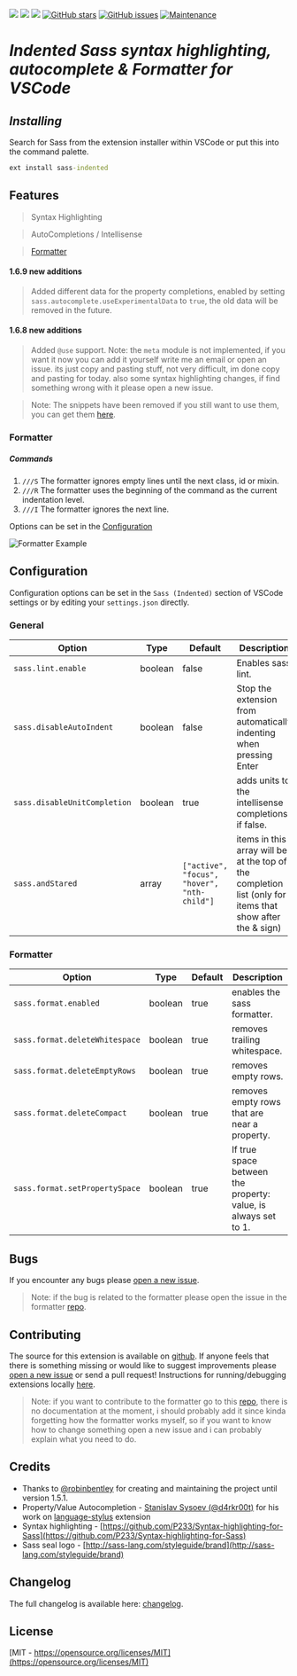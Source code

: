 [![](https://vsmarketplacebadge.apphb.com/version-short/syler.sass-indented.svg)](https://marketplace.visualstudio.com/items?itemName=syler.sass-indented) [![](https://vsmarketplacebadge.apphb.com/rating-short/syler.sass-indented.svg)](https://marketplace.visualstudio.com/items?itemName=syler.sass-indented) [![](https://vsmarketplacebadge.apphb.com/installs-short/syler.sass-indented.svg)](https://marketplace.visualstudio.com/items?itemName=syler.sass-indented) [![GitHub stars](https://img.shields.io/github/stars/TheRealSyler/vscode-sass-indented.svg?style=social&label=Star%20on%20Github)](https://github.com/TheRealSyler/vscode-sass-indented) [![GitHub issues](https://img.shields.io/github/issues-raw/TheRealSyler/vscode-sass-indented?color=%232a2)](https://github.com/TheRealSyler/vscode-sass-indented) [![Maintenance](https://img.shields.io/maintenance/yes/2019.svg)](https://GitHub.com/TheRealSyler/vscode-sass-indented/graphs/commit-activity)

# _Indented Sass syntax highlighting, autocomplete & Formatter for VSCode_

## **_Installing_**

Search for Sass from the extension installer within VSCode or put this into the command palette.

```cmd
ext install sass-indented
```

## **Features**

> Syntax Highlighting

> AutoCompletions / Intellisense

> [Formatter](#formatter)

#### 1.6.9 new additions

> Added different data for the property completions, enabled by setting `sass.autocomplete.useExperimentalData` to `true`, the old data will be removed in the future.

#### 1.6.8 new additions

> Added `@use` support. Note: the `meta` module is not implemented, if you want it now you can add it yourself write me an email or open an issue. its just copy and pasting stuff, not very difficult, im done copy and pasting for today.
> also some syntax highlighting changes, if find something wrong with it please open a new issue.

> Note: The snippets have been removed if you still want to use them, you can get them [here](https://github.com/TheRealSyler/vscode-sass-indented/blob/a3ffc7a005c2ccd82e7c50ccf391ba5d22afee13/snippets/sass.json).

### **Formatter**

##### Commands

1. `///S` The formatter ignores empty lines until the next class, id or mixin.
2. `///R` The formatter uses the beginning of the command as the current indentation level.
3. `///I` The formatter ignores the next line.

Options can be set in the [Configuration](#Configuration)

![Formatter Example](https://media.giphy.com/media/fXhWNUfxr2bFNqgHzk/giphy.gif)

## **Configuration**

Configuration options can be set in the `Sass (Indented)` section of VSCode settings or by editing your `settings.json` directly.

### General

| Option                       | Type    | Default                                     | Description                                                                                               |
| ---------------------------- | ------- | ------------------------------------------- | --------------------------------------------------------------------------------------------------------- |
| `sass.lint.enable`           | boolean | false                                       | Enables sass lint.                                                                                        |
| `sass.disableAutoIndent`     | boolean | false                                       | Stop the extension from automatically indenting when pressing Enter                                       |
| `sass.disableUnitCompletion` | boolean | true                                        | adds units to the intellisense completions if false.                                                      |
| `sass.andStared`             | array   | `["active", "focus", "hover", "nth-child"]` | items in this array will be at the top of the completion list (only for items that show after the & sign) |

### Formatter

| Option                         | Type    | Default | Description                                                    |
| ------------------------------ | ------- | ------- | -------------------------------------------------------------- |
| `sass.format.enabled`          | boolean | true    | enables the sass formatter.                                    |
| `sass.format.deleteWhitespace` | boolean | true    | removes trailing whitespace.                                   |
| `sass.format.deleteEmptyRows`  | boolean | true    | removes empty rows.                                            |
| `sass.format.deleteCompact`    | boolean | true    | removes empty rows that are near a property.                   |
| `sass.format.setPropertySpace` | boolean | true    | If true space between the property: value, is always set to 1. |

## **Bugs**

If you encounter any bugs please [open a new issue](https://github.com/TheRealSyler/vscode-sass-indented/issues/new?assignees=TheRealSyler&labels=bug&template=bug_report.md&title=).

> Note: if the bug is related to the formatter please open the issue in the formatter [repo](https://github.com/TheRealSyler/sass-formatter/issues/new?assignees=TheRealSyler&labels=bug&template=bug_report.md&title=).

## **Contributing**

The source for this extension is available on [github](https://github.com/TheRealSyler/vscode-sass-indented). If anyone feels that there is something missing or would like to suggest improvements please [open a new issue](https://github.com/TheRealSyler/vscode-sass-indented/issues/new?assignees=TheRealSyler&labels=enhancement&template=feature_request.md&title=) or send a pull request! Instructions for running/debugging extensions locally [here](https://code.visualstudio.com/docs/extensions/overview).

> Note: if you want to contribute to the formatter go to this [repo](https://github.com/TheRealSyler/sass-formatter), there is no documentation at the moment, i should probably add it since kinda forgetting how the formatter works myself, so if you want to know how to change something open a new issue and i can probably explain what you need to do.

## **Credits**

- Thanks to [@robinbentley](https://github.com/robinbentley) for creating and maintaining the project until version 1.5.1.
- Property/Value Autocompletion - [Stanislav Sysoev (@d4rkr00t)](https://github.com/d4rkr00t) for his work on [language-stylus](https://github.com/d4rkr00t/language-stylus) extension
- Syntax highlighting - [https://github.com/P233/Syntax-highlighting-for-Sass](https://github.com/P233/Syntax-highlighting-for-Sass)
- Sass seal logo - [http://sass-lang.com/styleguide/brand](http://sass-lang.com/styleguide/brand)

## Changelog

The full changelog is available here: [changelog](https://github.com/TheRealSyler/vscode-sass-indented/blob/master/CHANGELOG.md).

## License

[MIT - https://opensource.org/licenses/MIT](https://opensource.org/licenses/MIT)
